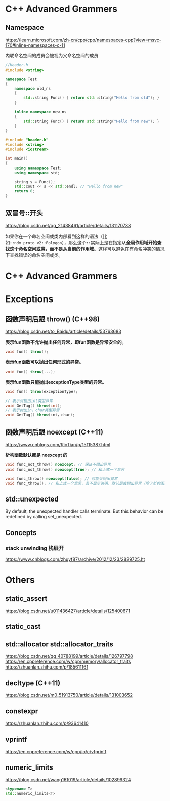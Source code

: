# C++ Advanced Grammers
## Namespace
https://learn.microsoft.com/zh-cn/cpp/cpp/namespaces-cpp?view=msvc-170#inline-namespaces-c-11

内联命名空间的成员会被视为父命名空间的成员
```cpp
//Header.h
#include <string>

namespace Test
{
    namespace old_ns
    {
        std::string Func() { return std::string("Hello from old"); }
    }

    inline namespace new_ns
    {
        std::string Func() { return std::string("Hello from new"); }
    }
}

#include "header.h"
#include <string>
#include <iostream>

int main()
{
    using namespace Test;
    using namespace std;

    string s = Func();
    std::cout << s << std::endl; // "Hello from new"
    return 0;
}
```

## 双冒号::开头
https://blog.csdn.net/qq_21438461/article/details/131170738

如果你在一个命名空间或类内部看到这样的语法（比如`::ndm_proto_v2::Polygon`），那么这个`::`实际上是在指定从**全局作用域开始查找这个命名空间或类，而不是从当前的作用域**。这样可以避免在有命名冲突的情况下查找错误的命名空间或类。

# C++ Advanced Grammers
# Exceptions
## 函数声明后跟 throw() (C++98)
https://blog.csdn.net/to_Baidu/article/details/53763683

**表示fun函数不允许抛出任何异常，即fun函数是异常安全的。**
```cpp
void fun() throw();
```
**表示fun函数可以抛出任何形式的异常。**
```cpp
void fun() throw(...);
```
**表示fun函数只能抛出exceptionType类型的异常。**
```cpp
void fun() throw(exceptionType);

// 表示只抛出int类型异常
void GetTag() throw(int); 
// 表示抛出in，char类型异常
void GetTag() throw(int，char);         
```

## 函数声明后跟 noexcept (C++11)
https://www.cnblogs.com/RioTian/p/15115387.html

**析构函数默认都是 noexcept 的**
```cpp
void func_not_throw() noexcept; // 保证不抛出异常
void func_not_throw() noexcept(true); // 和上式一个意思

void func_throw() noexcept(false); // 可能会抛出异常
void func_throw(); // 和上式一个意思，若不显示说明，默认是会抛出异常（除了析构函数，详见下面）
```

## std::unexpected
By default, the unexpected handler calls terminate. But this behavior can be redefined by calling set_unexpected.

## Concepts
### stack unwinding 栈展开
https://www.cnblogs.com/zhuyf87/archive/2012/12/23/2829725.ht


# Others

## static_assert
https://blog.csdn.net/u011436427/article/details/125400671

## static_cast

## std::allocator std::allocator_traits
https://blog.csdn.net/qq_40788199/article/details/126797798
https://en.cppreference.com/w/cpp/memory/allocator_traits
https://zhuanlan.zhihu.com/p/185611161

## decltype (C++11)
https://blog.csdn.net/m0_51913750/article/details/131003652

## constexpr
https://zhuanlan.zhihu.com/p/93641410

## vprintf
https://en.cppreference.com/w/cpp/io/c/vfprintf

## numeric_limits
https://blog.csdn.net/wang161019/article/details/102899324
```cpp
<typename T>
std::numeric_limits<T>
```

